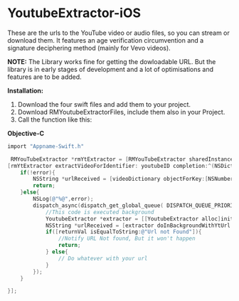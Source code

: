 # YoutubeExtractor-iOS
These are the urls to the YouTube video or audio files, so you can stream or download them. It features an age verification circumvention and a signature deciphering method (mainly for Vevo videos).

**NOTE:**
The Library works fine for getting the dowloadable URL. But the library is in early stages of development and a lot of optimisations and features are to be added.

**Installation:**

1. Download the four swift files and add them to your project.
2. Download RMYoutubeExtractorFiles, include them also in your Project.
3. Call the function like this:



**Objective-C**


```objective-c
import "Appname-Swift.h"

 RMYouTubeExtractor *rmYtExtractor = [RMYouTubeExtractor sharedInstance];    
[rmYtExtractor extractVideoForIdentifier: youtubeID completion:^(NSDictionary *videoDictionary, NSError *error) {
    if(!error){
        NSString *urlReceived = [videoDictionary objectForKey:[NSNumber numberWithInteger:36]];
        return;
    }else{
        NSLog(@"%@",error);
        dispatch_async(dispatch_get_global_queue( DISPATCH_QUEUE_PRIORITY_DEFAULT, 0), ^(void){
            //This code is executed background
            YoutubeExtractor *extractor = [[YoutubeExtractor alloc]init];
            NSString *urlReceived = [extractor doInBackgroundWithYtUrl:urlStr];
            if([returnVal isEqualToString:@"Url not Found"]){
                //Notify URL Not found, But it won't happen
                return;
            } else{
                // Do whatever with your url
            }
        });
    }

}];
```


